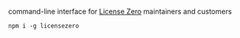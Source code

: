 command-line interface for [License Zero](https://licensezero.com) maintainers and customers

```shell
npm i -g licensezero
```
